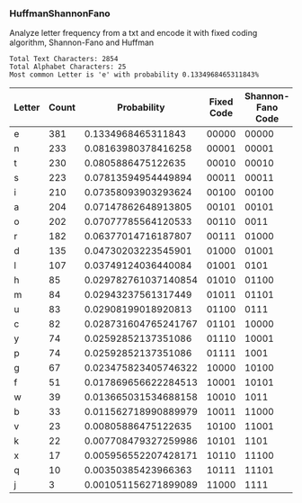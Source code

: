 ### HuffmanShannonFano
Analyze letter frequency from a txt and encode it with fixed coding algorithm, Shannon-Fano and Huffman


    Total Text Characters: 2854
    Total Alphabet Characters: 25
    Most common Letter is 'e' with probability 0.1334968465311843%


|Letter |Count |Probability          |Fixed Code |Shannon-Fano Code |Huffman Code |
|-------|------|---------------------|-----------|------------------|-------------|
|e      |381   |0.1334968465311843   |00000      |00000             |100          |
|n      |233   |0.08163980378416258  |00001      |00001             |000          |
|t      |230   |0.0805886475122635   |00010      |00010             |1111         |
|s      |223   |0.07813594954449894  |00011      |00011             |1110         |
|i      |210   |0.07358093903293624  |00100      |00100             |1100         |
|a      |204   |0.07147862648913805  |00101      |00101             |1011         |
|o      |202   |0.07077785564120533  |00110      |0011              |1010         |
|r      |182   |0.06377014716187807  |00111      |01000             |0111         |
|d      |135   |0.04730203223545901  |01000      |01001             |0010         |
|l      |107   |0.03749124036440084  |01001      |0101              |11010        |
|h      |85    |0.029782761037140854 |01010      |01100             |01101        |
|m      |84    |0.02943237561317449  |01011      |01101             |01011        |
|u      |83    |0.02908199018920813  |01100      |0111              |01010        |
|c      |82    |0.028731604765241767 |01101      |10000             |01001        |
|y      |74    |0.02592852137351086  |01110      |10001             |00111        |
|p      |74    |0.02592852137351086  |01111      |1001              |01000        |
|g      |67    |0.023475823405746322 |10000      |10100             |00110        |
|f      |51    |0.017869656622284513 |10001      |10101             |110110       |
|w      |39    |0.013665031534688158 |10010      |1011              |011000       |
|b      |33    |0.011562718990889979 |10011      |11000             |1101111      |
|v      |23    |0.00805886475122635  |10100      |11001             |0110011      |
|k      |22    |0.007708479327259986 |10101      |1101              |0110010      |
|x      |17    |0.005956552207428171 |10110      |11100             |11011101     |
|q      |10    |0.00350385423966363  |10111      |11101             |110111001    |
|j      |3     |0.001051156271899089 |11000      |1111              |110111000    |
